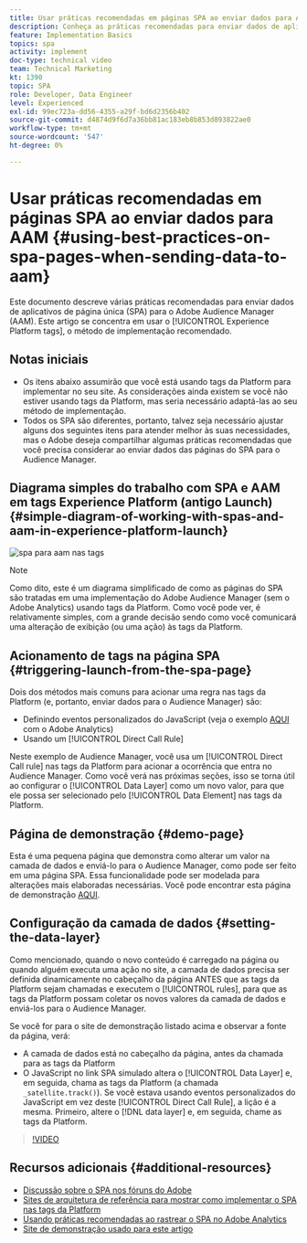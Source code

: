 ```yaml
---
title: Usar práticas recomendadas em páginas SPA ao enviar dados para AAM
description: Conheça as práticas recomendadas para enviar dados de aplicativos de página única (SPA) para o Adobe Audience Manager (AAM). Este artigo se concentra no uso de tags Experience Platform, o método de implementação recomendado.
feature: Implementation Basics
topics: spa
activity: implement
doc-type: technical video
team: Technical Marketing
kt: 1390
topic: SPA
role: Developer, Data Engineer
level: Experienced
exl-id: 99ec723a-dd56-4355-a29f-bd6d2356b402
source-git-commit: d4874d9f6d7a36bb81ac183eb8b853d893822ae0
workflow-type: tm+mt
source-wordcount: '547'
ht-degree: 0%

---
```


# Usar práticas recomendadas em páginas SPA ao enviar dados para AAM {#using-best-practices-on-spa-pages-when-sending-data-to-aam}

Este documento descreve várias práticas recomendadas para enviar dados de aplicativos de página única (SPA) para o Adobe Audience Manager (AAM). Este artigo se concentra em usar o [!UICONTROL Experience Platform tags], o método de implementação recomendado.

## Notas iniciais

* Os itens abaixo assumirão que você está usando tags da Platform para implementar no seu site. As considerações ainda existem se você não estiver usando tags da Platform, mas seria necessário adaptá-las ao seu método de implementação.
* Todos os SPA são diferentes, portanto, talvez seja necessário ajustar alguns dos seguintes itens para atender melhor às suas necessidades, mas o Adobe deseja compartilhar algumas práticas recomendadas que você precisa considerar ao enviar dados das páginas do SPA para o Audience Manager.

## Diagrama simples do trabalho com SPA e AAM em tags Experience Platform (antigo Launch){#simple-diagram-of-working-with-spas-and-aam-in-experience-platform-launch}

![spa para aam nas tags](assets/spa_for_aam_in_launch.png)

>[!NOTE]
>Como dito, este é um diagrama simplificado de como as páginas do SPA são tratadas em uma implementação do Adobe Audience Manager (sem o Adobe Analytics) usando tags da Platform. Como você pode ver, é relativamente simples, com a grande decisão sendo como você comunicará uma alteração de exibição (ou uma ação) às tags da Platform.

## Acionamento de tags na página SPA {#triggering-launch-from-the-spa-page}

Dois dos métodos mais comuns para acionar uma regra nas tags da Platform (e, portanto, enviar dados para o Audience Manager) são:

* Definindo eventos personalizados do JavaScript (veja o exemplo [AQUI](https://helpx.adobe.com/analytics/kt/using/spa-analytics-best-practices-feature-video-use.html) com o Adobe Analytics)
* Usando um [!UICONTROL Direct Call Rule]

Neste exemplo de Audience Manager, você usa um [!UICONTROL Direct Call rule] nas tags da Platform para acionar a ocorrência que entra no Audience Manager. Como você verá nas próximas seções, isso se torna útil ao configurar o [!UICONTROL Data Layer] como um novo valor, para que ele possa ser selecionado pelo [!UICONTROL Data Element] nas tags da Platform.

## Página de demonstração {#demo-page}

Esta é uma pequena página que demonstra como alterar um valor na camada de dados e enviá-lo para o Audience Manager, como pode ser feito em uma página SPA. Essa funcionalidade pode ser modelada para alterações mais elaboradas necessárias. Você pode encontrar esta página de demonstração [AQUI](https://aam.enablementadobe.com/SPA-Launch.html).

## Configuração da camada de dados {#setting-the-data-layer}

Como mencionado, quando o novo conteúdo é carregado na página ou quando alguém executa uma ação no site, a camada de dados precisa ser definida dinamicamente no cabeçalho da página ANTES que as tags da Platform sejam chamadas e executem o [!UICONTROL rules], para que as tags da Platform possam coletar os novos valores da camada de dados e enviá-los para o Audience Manager.

Se você for para o site de demonstração listado acima e observar a fonte da página, verá:

* A camada de dados está no cabeçalho da página, antes da chamada para as tags da Platform
* O JavaScript no link SPA simulado altera o [!UICONTROL Data Layer] e, em seguida, chama as tags da Platform (a chamada `_satellite.track()`). Se você estava usando eventos personalizados do JavaScript em vez deste [!UICONTROL Direct Call Rule], a lição é a mesma. Primeiro, altere o [!DNL data layer] e, em seguida, chame as tags da Platform.

>[!VIDEO](https://video.tv.adobe.com/v/34854/?quality=12&captions=por_br)

## Recursos adicionais {#additional-resources}

* [Discussão sobre o SPA nos fóruns do Adobe](https://forums.adobe.com/thread/2451022)
* [Sites de arquitetura de referência para mostrar como implementar o SPA nas tags da Platform](https://helpx.adobe.com/experience-manager/kt/integration/using/launch-reference-architecture-SPA-tutorial-implement.html)
* [Usando práticas recomendadas ao rastrear o SPA no Adobe Analytics](https://helpx.adobe.com/analytics/kt/using/spa-analytics-best-practices-feature-video-use.html)
* [Site de demonstração usado para este artigo](https://aam.enablementadobe.com/SPA-Launch.html)
